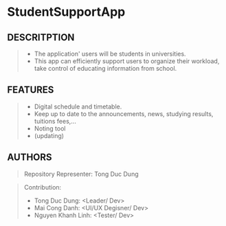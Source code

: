 # StudentSupportApp

## **DESCRITPTION** ##

 > - The application' users will be students in universities.
 > - This app can efficiently support users to organize their workload, take control of educating information from school.

## **FEATURES** ##

> - Digital schedule and timetable.
> - Keep up to date to the announcements, news, studying results, tuitions fees,... 
> - Noting tool
> - (updating)

## **AUTHORS** ##

 > Repository Representer: Tong Duc Dung 
 
 > Contribution:
> - Tong Duc Dung: <Leader/ Dev>
> - Mai Cong Danh: <UI/UX Degisner/ Dev> 
> - Nguyen Khanh Linh: <Tester/ Dev>
